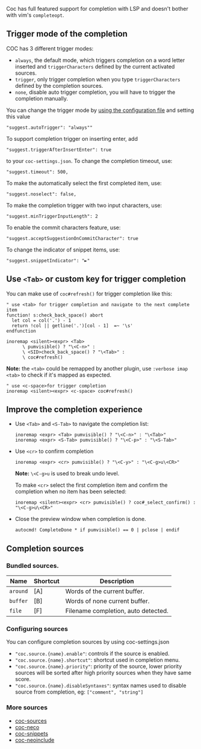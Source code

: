 Coc has full featured support for completion with LSP and doesn't bother with vim's `completeopt`.

## Trigger mode of the completion

COC has 3 different trigger modes:

* `always`, the default mode, which triggers completion on a word letter inserted and `triggerCharacters` defined by the current activated sources.
* `trigger`, only trigger completion when you type `triggerCharacters` defined by the completion sources.
* `none`, disable auto trigger completion, you will have to trigger the completion manually.

You can change the trigger mode by [using the configuration file](https://github.com/neoclide/coc.nvim/wiki/Using-the-configuration-file) and setting this value

    "suggest.autoTrigger": "always""

To support completion trigger on inserting enter, add
  
    "suggest.triggerAfterInsertEnter": true

to your `coc-settings.json`.
To change the completion timeout, use:
 
    "suggest.timeout": 500,

To make the automatically select the first completed item, use: 

	"suggest.noselect": false,

To make the completion trigger with two input characters, use: 

	"suggest.minTriggerInputLength": 2

To enable the commit characters feature, use: 

	"suggest.acceptSuggestionOnCommitCharacter": true

To change the indicator of snippet items, use:

	"suggest.snippetIndicator": "►"

## Use `<Tab>` or custom key for trigger completion

You can make use of `coc#refresh()` for trigger completion like this:

``` vim
" use <tab> for trigger completion and navigate to the next complete item
function! s:check_back_space() abort
  let col = col('.') - 1
  return !col || getline('.')[col - 1]  =~ '\s'
endfunction

inoremap <silent><expr> <Tab>
      \ pumvisible() ? "\<C-n>" :
      \ <SID>check_back_space() ? "\<Tab>" :
      \ coc#refresh()
```

**Note:** the `<tab>` could be remapped by another plugin, use `:verbose imap <tab>` to check if it's mapped as expected.

``` vim
" use <c-space>for trigger completion
inoremap <silent><expr> <c-space> coc#refresh()
```

## Improve the completion experience

* Use `<Tab>` and `<S-Tab>` to navigate the completion list:

   ``` vim
   inoremap <expr> <Tab> pumvisible() ? "\<C-n>" : "\<Tab>"
   inoremap <expr> <S-Tab> pumvisible() ? "\<C-p>" : "\<S-Tab>"
   ```

* Use `<cr>` to confirm completion
    ``` vim
    inoremap <expr> <cr> pumvisible() ? "\<C-y>" : "\<C-g>u\<CR>"
    ```
  **Note:** `\<C-g>u` is used to break undo level.
   
  To make `<cr>` select the first completion item and confirm the completion when no item has been selected:
    ``` vim
    inoremap <silent><expr> <cr> pumvisible() ? coc#_select_confirm() : "\<C-g>u\<CR>"
    ```


* Close the preview window when completion is done.
    ``` vim
    autocmd! CompleteDone * if pumvisible() == 0 | pclose | endif
    ```
## Completion sources

### Bundled sources.

Name         |Shortcut| Description                                             
------------ |--------| -------------                                           
`around`     |[A]     |Words of the current buffer.                                
`buffer`     |[B]     |Words of none current buffer.                           
`file`       |[F]     |Filename completion, auto detected.  

### Configuring sources

You can configure completion sources by using coc-settings.json

* `"coc.source.{name}.enable"`: controls if the source is enabled.
* `"coc.source.{name}.shortcut"`: shortcut used in completion menu.
* `"coc.source.{name}.priority"`: priority of the source, lower priority sources will be sorted after high priority sources when they have same score.
* `"coc.source.{name}.disableSyntaxes"`: syntax names used to disable source from completion, eg: `["comment", "string"]`        

### More sources

* [coc-sources](https://github.com/neoclide/coc-sources)
* [coc-neco](https://github.com/neoclide/coc-neco)
* [coc-snippets](https://github.com/neoclide/coc-snippets)
* [coc-neoinclude](https://github.com/jsfaint/coc-neoinclude)
